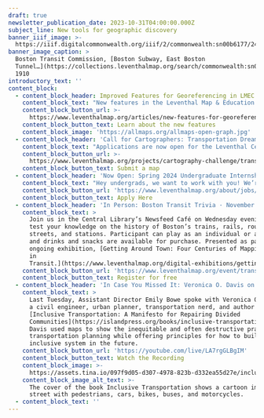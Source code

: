 ```yaml
---
draft: true
newsletter_publication_date: 2023-10-31T04:00:00.000Z
subject_line: New tools for geographic discovery
banner_iiif_image: >-
  https://iiif.digitalcommonwealth.org/iiif/2/commonwealth:sn00b6177/242,269,6760,1991/1200,/0/default.jpg
banner_image_caption: >
  Boston Transit Commission, [Boston Subway, East Boston
  Tunnel…](https://collections.leventhalmap.org/search/commonwealth:sn00b616z),
  1910
introductory_text: ''
content_block:
  - content_block_header: Improved Features for Georeferencing in LMEC Digital Collections
    content_block_text: "New features in the Leventhal Map & Education Center’s\_[digital collections portal](https://collections.leventhalmap.org/)\_now make it easier than ever to\_work with georeferenced maps. Thanks to\_[Allmaps](https://www.leventhalmap.org/articles/bert-spaan-interview/)—a free, open-source georeferencing platform for the modern web—you can now engage with georeferenced maps like never before and continue improving our georeferencing data. We’re working to put Allmaps in the hands of map collections around the world, and our digital collections portal is the very first to feature built-in Allmaps integrations.\n"
    content_block_button_url: >-
      https://www.leventhalmap.org/articles/new-features-for-georeferencing-in-lmec-collections/
    content_block_button_text: Learn about the new features
    content_block_image: 'https://allmaps.org/allmaps-open-graph.jpg'
  - content_block_header: 'Call for Cartographers: Transportation Dreams'
    content_block_text: "Applications are now open for the Leventhal Center’s second Cartography Challenge. In this round, we’re looking for speculative or imaginary maps of transit in Boston. From the\_[unreal](https://transitmap.net/north-atlantic-rail-nick-fabiani/)\_to the\_[unrealized](https://www.leventhalmap.org/digital-exhibitions/getting-around-town/topics/unrealized-possibilities/), we want to see what you can dream up. Anything is on the table, so long as whatever you map doesn’t exist right now! Accepting applications now through\_December 19, 2023.\n"
    content_block_button_url: >-
      https://www.leventhalmap.org/projects/cartography-challenge/transportation-dreams/
    content_block_button_text: Submit a map
  - content_block_header: 'Now Open: Spring 2024 Undergraduate Internships'
    content_block_text: "Hey undergrads, we want to work with you! We’re looking to hire a spring semester cohort of undergraduate interns focused on Geohumanities & GIS.\_Interns will learn how to use different kinds of geospatial software and conduct independent research around twentieth century atlases, as well as serve at the front desk of our public gallery. Internships are paid and require a commitment of 6–10 hours per week.\_Applications are due November 15, 2023, by 3:00 pm ET.\n"
    content_block_button_url: 'https://www.leventhalmap.org/about/jobs/2024-spring-internship/'
    content_block_button_text: Apply Here
  - content_block_header: 'In Person: Boston Transit Trivia · November 1, 6:00 pm ET'
    content_block_text: >
      Join us in the Central Library’s Newsfeed Café on Wednesday evening to
      test your knowledge on the history of Boston’s trains, rails, routes,
      streets, and stations. Participant can play as an individual or as a team,
      and drinks and snacks are available for purchase. Presented as part of our
      ongoing exhibition, [Getting Around Town: Four Centuries of Mapping Boston
      in
      Transit.](https://www.leventhalmap.org/digital-exhibitions/getting-around-town/) 
    content_block_button_url: 'https://www.leventhalmap.org/event/transit-trivia/'
    content_block_button_text: Register for free
  - content_block_header: 'In Case You Missed It: Veronica O. Davis on Inclusive Transportation'
    content_block_text: >
      Last Tuesday, Assistant Director Emily Bowe spoke with Veronica O. Davis,
      a civil engineer, urban planner, transportation nerd, and author of
      [Inclusive Transportation: A Manifesto for Repairing Divided
      Communities](https://islandpress.org/books/inclusive-transportation).
      Davis used maps to show the inequitable and often destructive practice of
      transportation planning while offering principles for how to build a more
      inclusive system in the future.
    content_block_button_url: 'https://youtube.com/live/LA7rgGLBgIM'
    content_block_button_text: Watch the Recording
    content_block_image: >-
      https://assets.tina.io/097f9d05-d307-4978-823b-d332ea55d27e/inclusive-transpo.jpeg
    content_block_image_alt_text: >-
      The cover of the book Inclusive Transportation shows a cartoon image of a
      street with pedestrians, cars, bikes, buses, and motorcycles.
  - content_block_text: ''
---
```


